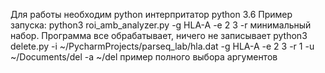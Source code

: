 Для работы необходим python интерпритатор python 3.6
 Пример запуска: python3 roi_amb_analyzer.py -g HLA-A -e 2 3 -r минимальный набор. Программа все обрабатывает, ничего не записывает
                 python3 delete.py -i ~/PycharmProjects/parseq_lab/hla.dat -g HLA-A -e 2 3 -r 1 -u ~/Documents/del -a ~/del пример полного выбора аргументов

